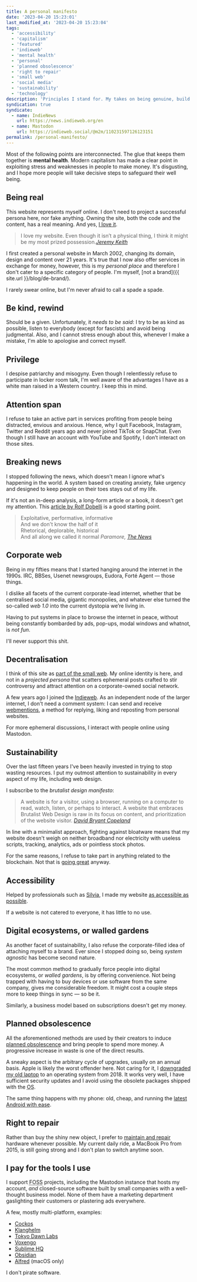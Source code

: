 ```yaml
---
title: A personal manifesto
date: '2023-04-20 15:23:01'
last_modified_at: '2023-04-20 15:23:04'
tags:
  - 'accessibility'
  - 'capitalism'
  - 'featured'
  - 'indieweb'
  - 'mental health'
  - 'personal'
  - 'planned obsolescence'
  - 'right to repair'
  - 'small web'
  - 'social media'
  - 'sustainability'
  - 'technology'
description: 'Principles I stand for. My takes on being genuine, build a clean online presence, sustainability and more, are connected with a will to keep my mind safe.'
syndication: true
syndicate:
  - name: IndieNews
    url: https://news.indieweb.org/en
  - name: Mastodon
    url: https://indieweb.social/@m2m/110231597126123151
permalink: /personal-manifesto/
---
```

Most of the following points are interconnected. The glue that keeps them together is **mental health**. Modern capitalism has made a clear point in exploiting stress and weaknesses in people to make money. It's disgusting, and I hope more people will take decisive steps to safeguard their well being.

## Being real

This website represents myself online. I don't need to project a successful persona here, nor fake anything. Owning the site, both the code and the content, has a real meaning. And yes, [I love it](https://anhvn.com/posts/2021/2021-12-14-i-love-my-website/).

> I love my website. Even though it isn’t a physical thing, I think it might be my most prized possession.<cite>[Jeremy Keith](https://adactio.com/articles/10887)</cite>

I first created a personal website in March 2002, changing its domain, design and content over 21 years. It's true that I now also offer services in exchange for money, however, this is my _personal place_ and therefore I don't cater to a specific category of people. I'm myself, [not a brand]({{ site.url }}/blog/de-brand/).

I rarely swear online, but I'm never afraid to call a spade a spade.

## Be kind, rewind

Should be a given. Unfortunately, it _needs to be said_: I try to be as kind as possible, listen to everybody (except for fascists) and avoid being judgmental. Also, and I cannot stress enough about this, whenever I make a mistake, I'm able to apologise and correct myself.

## Privilege

I despise patriarchy and misogyny. Even though I relentlessly refuse to participate in locker room talk, I'm well aware of the advantages I have as a white man raised in a Western country. I keep this in mind.

## Attention span

I refuse to take an active part in services profiting from people being distracted, envious and anxious. Hence, why I quit Facebook, Instagram, Twitter and Reddit years ago and never joined TikTok or SnapChat. Even though I still have an account with YouTube and Spotify, I don’t interact on those sites.

## Breaking news

I stopped following the news, which doesn't mean I ignore what's happening in the world. A system based on creating anxiety, fake urgency and designed to keep people on their toes stays out of my life.

If it's not an in-deep analysis, a long-form article or a book, it doesn't get my attention. This [article by Rolf Dobelli](https://www.theguardian.com/media/2013/apr/12/news-is-bad-rolf-dobelli) is a good starting point.

> Exploitative, performative, informative<br>
And we don't know the half of it<br>
Rhetorical, deplorable, historical<br>
And all along we called it normal
<cite>Paramore, [_The News_](https://www.youtube.com/watch?v=YSFa_wOZPXg)</cite>

## Corporate web

Being in my fifties means that I started hanging around the internet in the 1990s. IRC, BBSes, Usenet newsgroups, Eudora, Fort&eacute; Agent — those things.

I dislike all facets of the current corporate-lead internet, whether that be centralised social media, gigantic monopolies, and whatever else turned the so-called _web 1.0_ into the current dystopia we’re living in.

Having to put systems in place to browse the internet in peace, without being constantly bombarded by ads, pop-ups, modal windows and whatnot, is *not fun*.

I'll never support this shit.

## Decentralisation

I think of this site as [part of the small web](https://ar.al/2020/08/07/what-is-the-small-web/). My online identity is here, and not in a *projected persona* that scatters ephemeral posts crafted to stir controversy and attract attention on a corporate-owned social network.

A few years ago I joined the [Indieweb](https://indieweb.org/). As an independent node of the larger internet, I don't need a comment system: I can send and receive [webmentions](https://alistapart.com/article/webmentions-enabling-better-communication-on-the-internet/), a method for replying, liking and reposting from personal websites.

For more ephemeral discussions, I interact with people online using Mastodon.

## Sustainability

Over the last fifteen years I've been heavily invested in trying to stop wasting resources. I put my outmost attention to sustainability in every aspect of my life, including web design.

I subscribe to the _brutalist design manifesto_:

> A website is for a visitor, using a browser, running on a computer to read, watch, listen, or perhaps to interact. A website that embraces Brutalist Web Design is raw in its focus on content, and prioritization of the website visitor.
> <cite>[David Bryant Copeland](https://brutalist-web.design/)</cite>

In line with a minimalist approach, fighting against bloatware means that my website doesn't weigh on neither broadband nor electricity with useless scripts, tracking, analytics, ads or pointless stock photos.

For the same reasons, I refuse to take part in anything related to the blockchain. Not that is [going great](https://web3isgoinggreat.com/) anyway.

## Accessibility

Helped by professionals such as [Silvia](https://silviamaggidesign.com/about/), I made my website [as accessible as possible](https://webaim.org/projects/million/lookup?domain=minutestomidnight.co.uk).

If a website is not catered to everyone, it has little to no use.

## Digital ecosystems, or walled gardens

As another facet of sustainability, I also refuse the corporate-filled idea of attaching myself to a brand. Ever since I stopped doing so, being _system agnostic_ has become second nature.

The most common method to gradually force people into digital ecosystems, or *walled gardens*, is by offering convenience. Not being trapped with having to buy devices or use software from the same company, gives me considerable freedom. It might cost a couple steps more to keep things in sync — so be it.

Similarly, a business model based on subscriptions doesn't get my money.

## Planned obsolescence

All the aforementioned methods are used by their creators to induce [planned obsolescence](https://en.wikipedia.org/wiki/Planned_obsolescence) and bring people to spend more money. A progressive increase in waste is one of the direct results. 

A sneaky aspect is the arbitrary cycle of upgrades, usually on an annual basis. Apple is likely the worst offender here. Not caring for it, I [downgraded my old laptop](/blog/degrowth/) to an operating system from 2018. It works very well, I have sufficient security updates and I avoid using the obsolete packages shipped with the <abbr title="Operating System">OS</abbr>.

The same thing happens with my phone: old, cheap, and running the [latest Android with ease](/blog/installing-android-13-on-an-unsupported-non-google-phone/).

## Right to repair

Rather than buy the shiny new object, I prefer to [maintain and repair](https://en.wikipedia.org/wiki/Right_to_repair) hardware whenever possible. My current daily ride, a MacBook Pro from 2015, is still going strong and I don't plan to switch anytime soon.

## I pay for the tools I use

I support <abbr title="Free and Open-Source Software">FOSS</abbr> projects, including the Mastodon instance that hosts my account, _and_ closed-source software built by small companies with a well-thought business model. None of them have a marketing department gaslighting their customers or plastering ads everywhere. 

A few, mostly multi-platform, examples:

- [Cockos](https://cockos.com/)
- [Klanghelm](https://klanghelm.com/contents/main.html)
- [Tokyo Dawn Labs](https://www.tokyodawn.net/tokyo-dawn-labs/)
- [Voxengo](https://www.voxengo.com/)
- [Sublime HQ](https://www.sublimehq.com/)
- [Obsidian](https://obsidian.md/)
- [Alfred](https://www.alfredapp.com/) (macOS only)

I don't pirate software.